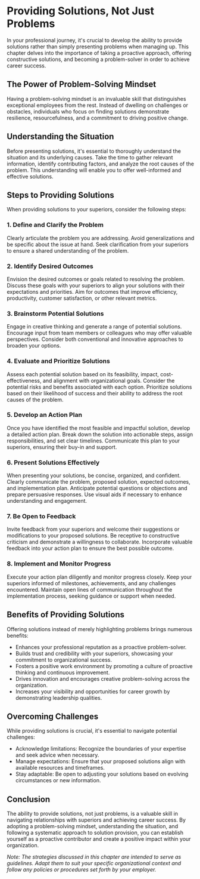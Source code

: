 Providing Solutions, Not Just Problems
=================================================

In your professional journey, it's crucial to develop the ability to provide solutions rather than simply presenting problems when managing up. This chapter delves into the importance of taking a proactive approach, offering constructive solutions, and becoming a problem-solver in order to achieve career success.

The Power of Problem-Solving Mindset
------------------------------------

Having a problem-solving mindset is an invaluable skill that distinguishes exceptional employees from the rest. Instead of dwelling on challenges or obstacles, individuals who focus on finding solutions demonstrate resilience, resourcefulness, and a commitment to driving positive change.

Understanding the Situation
---------------------------

Before presenting solutions, it's essential to thoroughly understand the situation and its underlying causes. Take the time to gather relevant information, identify contributing factors, and analyze the root causes of the problem. This understanding will enable you to offer well-informed and effective solutions.

Steps to Providing Solutions
----------------------------

When providing solutions to your superiors, consider the following steps:

### 1. **Define and Clarify the Problem**

Clearly articulate the problem you are addressing. Avoid generalizations and be specific about the issue at hand. Seek clarification from your superiors to ensure a shared understanding of the problem.

### 2. **Identify Desired Outcomes**

Envision the desired outcomes or goals related to resolving the problem. Discuss these goals with your superiors to align your solutions with their expectations and priorities. Aim for outcomes that improve efficiency, productivity, customer satisfaction, or other relevant metrics.

### 3. **Brainstorm Potential Solutions**

Engage in creative thinking and generate a range of potential solutions. Encourage input from team members or colleagues who may offer valuable perspectives. Consider both conventional and innovative approaches to broaden your options.

### 4. **Evaluate and Prioritize Solutions**

Assess each potential solution based on its feasibility, impact, cost-effectiveness, and alignment with organizational goals. Consider the potential risks and benefits associated with each option. Prioritize solutions based on their likelihood of success and their ability to address the root causes of the problem.

### 5. **Develop an Action Plan**

Once you have identified the most feasible and impactful solution, develop a detailed action plan. Break down the solution into actionable steps, assign responsibilities, and set clear timelines. Communicate this plan to your superiors, ensuring their buy-in and support.

### 6. **Present Solutions Effectively**

When presenting your solutions, be concise, organized, and confident. Clearly communicate the problem, proposed solution, expected outcomes, and implementation plan. Anticipate potential questions or objections and prepare persuasive responses. Use visual aids if necessary to enhance understanding and engagement.

### 7. **Be Open to Feedback**

Invite feedback from your superiors and welcome their suggestions or modifications to your proposed solutions. Be receptive to constructive criticism and demonstrate a willingness to collaborate. Incorporate valuable feedback into your action plan to ensure the best possible outcome.

### 8. **Implement and Monitor Progress**

Execute your action plan diligently and monitor progress closely. Keep your superiors informed of milestones, achievements, and any challenges encountered. Maintain open lines of communication throughout the implementation process, seeking guidance or support when needed.

Benefits of Providing Solutions
-------------------------------

Offering solutions instead of merely highlighting problems brings numerous benefits:

* Enhances your professional reputation as a proactive problem-solver.
* Builds trust and credibility with your superiors, showcasing your commitment to organizational success.
* Fosters a positive work environment by promoting a culture of proactive thinking and continuous improvement.
* Drives innovation and encourages creative problem-solving across the organization.
* Increases your visibility and opportunities for career growth by demonstrating leadership qualities.

Overcoming Challenges
---------------------

While providing solutions is crucial, it's essential to navigate potential challenges:

* Acknowledge limitations: Recognize the boundaries of your expertise and seek advice when necessary.
* Manage expectations: Ensure that your proposed solutions align with available resources and timeframes.
* Stay adaptable: Be open to adjusting your solutions based on evolving circumstances or new information.

Conclusion
----------

The ability to provide solutions, not just problems, is a valuable skill in navigating relationships with superiors and achieving career success. By adopting a problem-solving mindset, understanding the situation, and following a systematic approach to solution provision, you can establish yourself as a proactive contributor and create a positive impact within your organization.

*Note: The strategies discussed in this chapter are intended to serve as guidelines. Adapt them to suit your specific organizational context and follow any policies or procedures set forth by your employer.*
